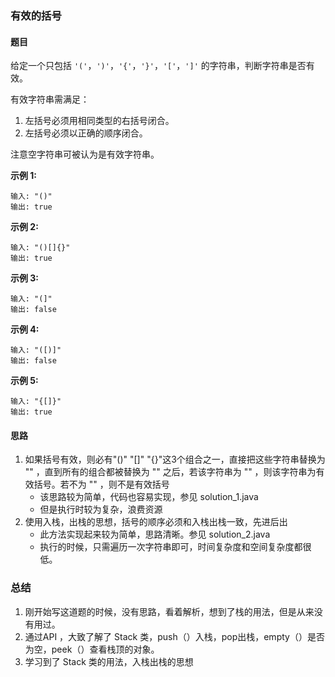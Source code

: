 ### 有效的括号

#### 题目

给定一个只包括 `'('`，`')'`，`'{'`，`'}'`，`'['`，`']'` 的字符串，判断字符串是否有效。

有效字符串需满足：

1. 左括号必须用相同类型的右括号闭合。
2. 左括号必须以正确的顺序闭合。

注意空字符串可被认为是有效字符串。

**示例 1:**

```
输入: "()"
输出: true
```

**示例 2:**

```
输入: "()[]{}"
输出: true
```

**示例 3:**

```
输入: "(]"
输出: false
```

**示例 4:**

```
输入: "([)]"
输出: false
```

**示例 5:**

```
输入: "{[]}"
输出: true
```

#### 思路

1. 如果括号有效，则必有"()" "[]" "{}"这3个组合之一，直接把这些字符串替换为 "" ，直到所有的组合都被替换为 "" 之后，若该字符串为 "" ，则该字符串为有效括号。若不为 "" ，则不是有效括号
   - 该思路较为简单，代码也容易实现，参见 solution_1.java 
   - 但是执行时较为复杂，浪费资源
2. 使用入栈，出栈的思想，括号的顺序必须和入栈出栈一致，先进后出
   - 此方法实现起来较为简单，思路清晰。参见 solution_2.java 
   - 执行的时候，只需遍历一次字符串即可，时间复杂度和空间复杂度都很低。

### 总结

1. 刚开始写这道题的时候，没有思路，看着解析，想到了栈的用法，但是从来没有用过。
2. 通过API ，大致了解了 Stack 类，push（）入栈，pop出栈，empty（）是否为空，peek（）查看栈顶的对象。
3. 学习到了 Stack 类的用法，入栈出栈的思想
